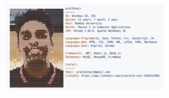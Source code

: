 <a href="https://github.com/Andrew6rant/Andrew6rant">
  <picture>
    <source media="(prefers-color-scheme: dark)" srcset="https://github.com/pratiksnair/pratiksnair/blob/d293637b2215146b55944b6975f85ca2de265d80/darkmodeu.svg">
    <img alt="Andrew Grant's GitHub Profile README" src="https://github.com/pratiksnair/pratiksnair/blob/dbd5dbf0a3578853cecfd39310b4851fe4de5a26/lightmodeu.svg">
  </picture>
</a>
